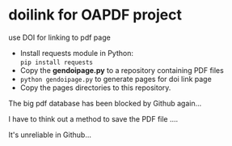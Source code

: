# doilink for OAPDF project
use DOI for linking to pdf page

- Install requests module in Python:  
	`pip install requests`
- Copy the **gendoipage.py** to a repository containing PDF files
- `python gendoipage.py` to generate pages for doi link page
- Copy the pages directories to this repository.

The big pdf database has been blocked by Github again...

I have to think out a method to save the PDF file ....  

It's unreliable in Github...